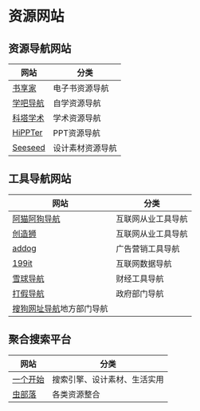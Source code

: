 # 资源网站

## 资源导航网站
| 网站 | 分类 |
| --- | --- |
| [书享家](https://shuxiangjia.cn/)| 电子书资源导航 |
| [学吧导航](https://www.xue8nav.com/)| 自学资源导航 |
| [科塔学术](https://www.sciping.com/)| 学术资源导航 |
| [HiPPTer](http://www.hippter.com/)| PPT资源导航 |
| [Seeseed](https://www.seeseed.com/)| 设计素材资源导航 |

## 工具导航网站
| 网站 | 分类 |
| --- | --- |
| [阿猫阿狗导航](https://www.996.pm/)| 互联网从业工具导航 |
| [创造狮](http://www.chuangzaoshi.com/)| 互联网从业工具导航 |
| [addog](https://www.addog.vip/)| 广告营销工具导航 |
| [199it](http://www.199it.com/)| 互联网数据导航 |
| [雪球导航](https://xueqiu.com/dh)| 财经工具导航 |
| [打假导航](http://www.dajiadaohang.com/)| 政府部门导航 |
| [搜狗网址导航](https://123.sogou.com/)地方部门导航 |

## 聚合搜索平台
| 网站 | 分类 |
| --- | --- |
| [一个开始](https://aur.one/)| 搜索引擎、设计素材、生活实用 |
| [虫部落](https://www.chongbuluo.com/)| 各类资源整合 |
